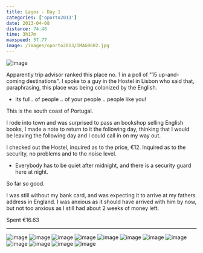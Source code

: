 ```yaml
---
title: Lagos - Day 1
categories: ['oporto2013']
date: 2013-04-08
distance: 74.48
time: 3h17m
maxspeed: 57.77
image: /images/oporto2013/IMAG0602.jpg
---
```

![image](/images/oporto2013/IMAG0602.jpg)

Apparently trip advisor ranked this place no. 1 in a poll of "15 up-and-coming destinations". I spoke to a guy in the Hostel in Lisbon who said that, paraphrasing, this place was being colonized by the English.

- Its full.. of people .. of your people .. people like you!

This is the south coast of Portugal.

I rode into town and was surprised to pass an bookshop selling English books, I made a note to return to it the following day, thinking that I would be leaving the following day and I could call in on my way out.

I checked out the Hostel, inquired as to the price, €12. Inquired as to the security, no problems and to the noise level.

- Everybody has to be quiet after midnight, and there is a security guard here at night.

So far so good.

I was still without my bank card, and was expecting it to arrive at my fathers address in England. I was anxious as it should have arrived with him by now, but not too anxious as I still had about 2 weeks of money left.

Spent €16.63

---

![image](/images/oporto2013/IMAG0599.jpg)
![image](/images/oporto2013/IMAG0601.jpg)
![image](/images/oporto2013/IMAG0598.jpg)
![image](/images/oporto2013/IMAG0600.jpg)
![image](/images/oporto2013/IMAG0595.jpg)
![image](/images/oporto2013/IMAG0590.jpg)
![image](/images/oporto2013/IMAG0593.jpg)
![image](/images/oporto2013/IMAG0591.jpg)
![image](/images/oporto2013/IMAG0596.jpg)
![image](/images/oporto2013/IMAG0592.jpg)
![image](/images/oporto2013/IMAG0597.jpg)
![image](/images/oporto2013/IMAG0594.jpg)